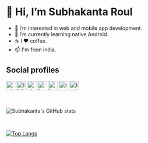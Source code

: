 # **👋 Hi, I’m Subhakanta Roul**

-   👀 I’m interested in web and mobile app development.
-   🌱 I’m currently learning native Android.
-   ☕ I ❤️ coffee.
-   📫 I'm from india.

## **Social profiles**

[<img src='https://cdn.jsdelivr.net/npm/simple-icons@3.0.1/icons/github.svg' alt='github' height='25'>](https://github.com/https://github.com/predator2v0) [<img src='https://cdn.jsdelivr.net/npm/simple-icons@3.0.1/icons/linkedin.svg' alt='linkedin' height='25'>](https://www.linkedin.com/in/https://www.linkedin.com/in/subhakanta-roul//) [<img src='https://cdn.jsdelivr.net/npm/simple-icons@3.0.1/icons/stackoverflow.svg' alt='stackoverflow' height='25'>](https://stackoverflow.com/users/https://stackoverflow.com/users/11253118/predator2v0) [<img src='https://cdn.jsdelivr.net/npm/simple-icons@3.0.1/icons/hackerrank.svg' alt='hackerrank' height='25'>](https://www.hackerrank.com/predator2v0) [<img src='https://cdn.jsdelivr.net/npm/simple-icons@3.0.1/icons/facebook.svg' alt='facebook' height='25'>](https://www.facebook.com/https://www.facebook.com/subhakanta07/) [<img src='https://cdn.jsdelivr.net/npm/simple-icons@3.0.1/icons/instagram.svg' alt='instagram' height='25'>](https://www.instagram.com/https://instagram.com/predator2v0/) [<img src='https://cdn.jsdelivr.net/npm/simple-icons@3.0.1/icons/twitter.svg' alt='twitter' height='25'>](https://twitter.com/https://twitter.com/predator2v0)

</br>

![Subhakanta's GitHub stats](https://github-readme-stats.vercel.app/api?username=predator2v0&show_icons=true&theme=tokyonight)

</br>

[![Top Langs](https://github-readme-stats.vercel.app/api/top-langs/?username=predator2v0&layout=compact&theme=tokyonight)](https://github.com/anuraghazra/github-readme-stats)
